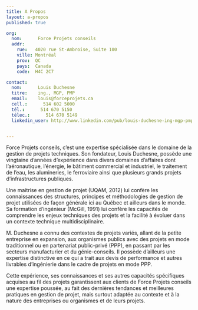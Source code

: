 ```yaml
---
title: A Propos
layout: a-propos
published: true

org:
  nom:		Force Projets conseils
  addr:     
    rue:   4020 rue St-Ambroise, Suite 100
    ville: Montréal
    prov:  QC
    pays:  Canada
    code:  H4C 2C7

contact:
  nom: 		Louis Duchesne
  titre: 	ing., MGP, PMP
  email: 	louis@forceprojets.ca
  cell.:      514 602 5000
  tél.:      514 670 5150
  télec.:      514 670 5149
  linkedin_user: http://www.linkedin.com/pub/louis-duchesne-ing-mgp-pmp/3/7b9/25b


---
```


Force Projets conseils, c’est une expertise spécialisée dans le domaine de la gestion de projets techniques. Son fondateur, Louis Duchesne, possède une vingtaine d’années d’expérience dans divers domaines d’affaires dont l’aéronautique, l’énergie, le bâtiment commercial et industriel, le traitement de l’eau, les alumineries, le ferroviaire ainsi que plusieurs grands projets d’infrastructures publiques.

Une maitrise en gestion de projet (UQAM, 2012) lui confère les connaissances des structures, principes et méthodologies de gestion de projet utilisées de façon générale ici au Québec et ailleurs dans le monde. Sa formation d’ingénieur (McGill, 1991) lui confère les capacités de comprendre les enjeux techniques des projets et la facilité à évoluer dans un contexte technique multidisciplinaire.

M. Duchesne a connu des contextes de projets variés, allant de la petite entreprise en expansion, aux organismes publics avec des projets en mode traditionnel ou en partenariat public-privé (PPP), en passant par les secteurs manufacturier et du génie-conseils. Il possède d’ailleurs une expertise distinctive en ce qui a trait aux devis de performance et autres livrables d’ingénierie dans le cadre de projets en mode PPP.

Cette expérience, ses connaissances et ses autres capacités spécifiques acquises au fil des projets garantissent aux clients de Force Projets conseils une expertise poussée, au fait des dernières tendances et meilleures pratiques en gestion de projet, mais surtout adaptée au contexte et à la nature des entreprises ou organismes et de leurs projets.

